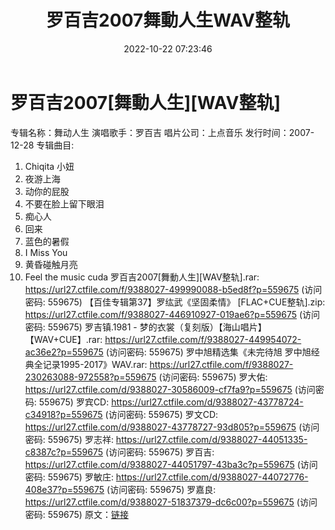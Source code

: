 ﻿---
title: 罗百吉2007舞動人生WAV整轨
date: 2022-10-22 07:23:46
categories: WAV车载音乐、镜像
tags: 华语中文
---
# 罗百吉2007[舞動人生][WAV整轨]

专辑名称：舞动人生
演唱歌手：罗百吉
唱片公司：上点音乐
发行时间：2007-12-28
专辑曲目:
01. Chiqita 小妞
02. 夜游上海
03. 动你的屁股
04. 不要在脸上留下眼泪
05. 痴心人
06. 回来
07. 蓝色的暑假
08. I Miss You
09. 黄昏碰触月亮
10. Feel the music cuda
罗百吉2007[舞動人生][WAV整轨].rar: https://url27.ctfile.com/f/9388027-499990088-b5ed8f?p=559675
(访问密码: 559675)
【百佳专辑第37】罗纮武《坚固柔情》 [FLAC+CUE整轨].zip: https://url27.ctfile.com/f/9388027-446910927-019ae6?p=559675
(访问密码: 559675)
罗吉镇.1981 - 梦的衣裳（复刻版）【海山唱片】【WAV+CUE】.rar: https://url27.ctfile.com/f/9388027-449954072-ac36e2?p=559675
(访问密码: 559675)
罗中旭精选集《未完待旭 罗中旭经典全记录1995-2017》WAV.rar: https://url27.ctfile.com/f/9388027-230263088-972558?p=559675
(访问密码: 559675)
罗大佑: https://url27.ctfile.com/d/9388027-30586009-cf7fa9?p=559675
(访问密码: 559675)
罗宾CD: https://url27.ctfile.com/d/9388027-43778724-c34918?p=559675
(访问密码: 559675)
罗文CD: https://url27.ctfile.com/d/9388027-43778727-93d805?p=559675
(访问密码: 559675)
罗志祥: https://url27.ctfile.com/d/9388027-44051335-c8387c?p=559675
(访问密码: 559675)
罗百吉: https://url27.ctfile.com/d/9388027-44051797-43ba3c?p=559675
(访问密码: 559675)
罗敏庄: https://url27.ctfile.com/d/9388027-44072776-408e37?p=559675
(访问密码: 559675)
罗嘉良: https://url27.ctfile.com/d/9388027-51837379-dc6c00?p=559675
(访问密码: 559675)
原文：[链接](https://blog.sina.com.cn/s/blog_1647c7e7601030zyp.html)